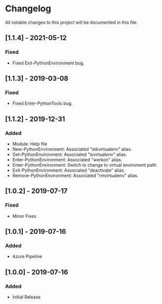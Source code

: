 # Changelog
All notable changes to this project will be documented in this file.

## [1.1.4] - 2021-05-12
### Fixed
- Fixed Exit-PythonEnvironment bug.
## [1.1.3] - 2019-03-08
### Fixed
- Fixed Enter-PyhtonTools bug.

## [1.1.2] - 2019-12-31
### Added
- Module: Help file
- New-PythonEnvironment: Associated "mkvirtualenv" alias.
- Get-PythonEnvironment: Associated "lsvirtualenv" alias.
- Enter-PythonEnvironment: Associated "workon" alias.
- Enter-PythonEnvironment: Switch to change to virtual enviroment path.
- Exit-PythonEnvironment: Associated "deactivate" alias.
- Remove-PythonEnvironment: Associated "rmvirtualenv" alias.

## [1.0.2] - 2019-07-17
### Fixed
- Minor Fixes

## [1.0.1] - 2019-07-16
### Added
- Azure Pipeline

## [1.0.0] - 2019-07-16
### Added
- Initial Release
